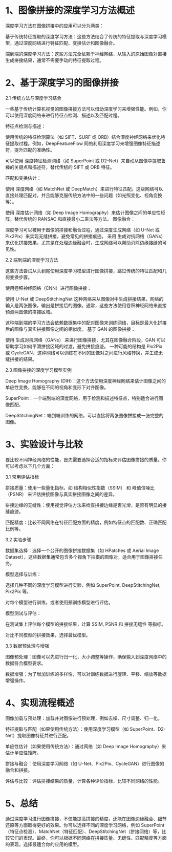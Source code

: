 # 1、图像拼接的深度学习方法概述

深度学习方法在图像拼接中的应用可以分为两类：

基于传统特征提取的深度学习方法：这些方法结合了传统的特征提取与深度学习模型，通过深度网络进行特征匹配、变换估计和图像融合。

端到端的深度学习方法：这些方法完全依赖于神经网络，从输入的原始图像对直接生成拼接结果，通常不需要手动的特征提取过程。

# 2、基于深度学习的图像拼接

2.1 传统方法与深度学习结合

一些基于传统计算机视觉的图像拼接方法可以借助深度学习来增强性能。例如，你可以使用深度网络来进行特征点检测、描述以及匹配过程。

特征点检测与描述：

使用传统的特征检测算法（如 SIFT、SURF 或 ORB）结合深度神经网络来优化特征提取过程。例如，DeepFeatureFlow 网络利用深度学习来增强图像特征描述符，提升匹配的准确性。

可以使用 深度特征检测网络（如 SuperPoint 或 D2-Net）来自动从图像中提取鲁棒的关键点和描述符，替代传统的 SIFT 或 ORB 特征。

匹配和变换估计：

使用 深度网络（如 MatchNet 或 DeepMatch）来进行特征匹配。这些网络可以直接处理匹配对，并且能够克服传统方法中的一些问题（如光照变化、视角变换等）。

使用 深度估计网络（如 Deep Image Homography）来估计图像之间的单应性矩阵，替代传统的 RANSAC 和直接最小二乘法等方法。
图像融合：

深度学习可以被用于图像的拼接和融合过程，通过深度生成网络（如 U-Net 或 Pix2Pix）来实现无缝拼接，避免常见的拼接痕迹。
采用 生成对抗网络（GANs） 来优化拼接效果，尤其是在处理边缘融合时，生成网络可以帮助消除边缘接缝的可见性。

2.2 端到端的深度学习方法

这些方法尝试从头到尾使用深度学习模型进行图像拼接，跳过传统的特征匹配和几何变换步骤。

使用卷积神经网络（CNN）进行图像拼接：

使用 U-Net 或 DeepStitchingNet 这种网络来从图像对中生成拼接结果。网络的输入是两张图像，输出是拼接后的图像。通常，这些方法使用卷积神经网络来直接预测两图像的拼接区域。

这种端到端的学习方法会依赖数据集中的配对图像来训练网络，目标是最大化拼接后的图像与真实拼接图像之间的相似度。
基于 GAN 的图像拼接：

使用 生成对抗网络（GANs） 来进行图像拼接，尤其在图像融合阶段，GAN 可以帮助学习如何平滑拼接区域的过渡，避免拼接痕迹。
一种可能的结构是 Pix2Pix 或 CycleGAN，这种网络可以训练在不同的图像对之间进行风格转换，并生成无缝拼接的结果。

2.3 图像拼接的深度学习模型实例

Deep Image Homography (DIH)：这个方法使用深度神经网络来估计图像之间的单应性变换，能够在不同的视角和变形下对齐图像。

SuperPoint：一个端到端的深度网络，用于检测和描述特征点，特别适合进行图像匹配。

DeepStitchingNet：端到端训练的网络，可以直接将两张图像拼接成一张完整的图像。

# 3、实验设计与比较

要比较不同神经网络的性能，首先需要选择合适的指标来评估图像拼接的质量。你可以考虑以下几个方面：

3.1 常用评估指标

拼接质量：使用一些量化指标，如 结构相似性指数（SSIM） 和 峰值信噪比（PSNR） 来评估拼接图像与真实拼接图像之间的差异。

拼接边缘的无缝性：使用视觉评估方法来检查拼接边缘是否光滑，是否有明显的接缝痕迹。

匹配精度：比较不同网络在特征匹配方面的精度，例如特征点的匹配数、正确匹配比例等。

3.2 实验步骤

数据集选择：选择一个公开的图像拼接数据集（如 HPatches 或 Aerial Image Dataset），这些数据集通常包含多个视角下拍摄的图像对，适合用于图像拼接任务。

模型选择与训练：

选择几种不同的深度学习模型进行实验，例如 SuperPoint, DeepStitchingNet, Pix2Pix 等。

对每个模型进行训练，或者使用预训练模型进行评估。

模型测试与评估：

在测试集上评估每个模型的拼接结果，计算 SSIM, PSNR 和 拼接无缝性 等指标。

对比不同模型的拼接效果，选择最优模型。

3.3 数据预处理与增强

图像预处理：图像可以先进行归一化，大小调整等操作，确保输入到深度网络中的数据符合模型要求。

数据增强：为了增加训练的多样性，可以对训练数据进行旋转、平移、缩放等数据增强操作。

# 4、实现流程概述

图像加载与预处理：加载并对图像进行预处理，例如去噪、尺寸调整、归一化。

特征提取与匹配（如果使用传统方法）：使用深度学习模型（如 SuperPoint、D2-Net）提取图像特征并进行匹配。

单应性估计（如果使用传统方法）：通过网络（如 Deep Image Homography）来估计单应性矩阵。

拼接与融合：使用深度学习网络（如 U-Net、Pix2Pix、CycleGAN）进行图像的融合和拼接。

评估与比较：评估拼接结果的质量，计算各种评价指标，比较不同网络的性能。

# 5、总结

通过深度学习进行图像拼接，不仅能提高拼接的精度，还能在图像边缘融合、细节还原等方面取得更好的效果。你可以选择不同的深度学习网络，例如 SuperPoint（特征点检测）、MatchNet（特征匹配）、DeepStitchingNet（拼接网络）等，比较它们的表现。最终，你可以根据不同网络在拼接质量、无缝性、匹配精度等方面的表现，选择最适合你的应用的模型。
